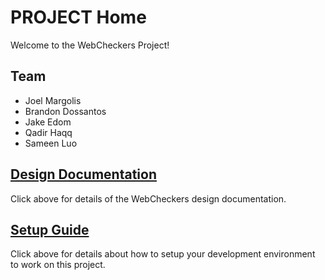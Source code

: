 # PROJECT Home

Welcome to the WebCheckers Project!

## Team

* Joel Margolis
* Brandon Dossantos
* Jake Edom
* Qadir Haqq
* Sameen Luo

## [Design Documentation](DesignDoc)

Click above for details of the WebCheckers design documentation.

## [Setup Guide](SetupGuide)

Click above for details about how to setup your development environment to work on this project.
